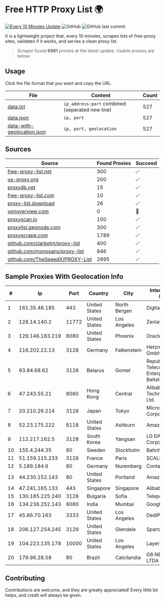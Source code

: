 
# Free HTTP Proxy List 🌍

[![Every 10 Minutes Update](https://github.com/mertguvencli/http-proxy-list/actions/workflows/main.yml/badge.svg?branch=main)](https://github.com/mertguvencli/http-proxy-list/actions/workflows/main.yml)
![GitHub](https://img.shields.io/github/license/mertguvencli/http-proxy-list)
![GitHub last commit](https://img.shields.io/github/last-commit/mertguvencli/http-proxy-list)

It is a lightweight project that, every 10 minutes, scrapes lots of free-proxy sites, validates if it works, and serves a clean proxy list.


> Scraper found **6981** proxies at the latest update. Usable proxies are below.

## Usage

Click the file format that you want and copy the URL.


|File|Content|Count|
|----|-------|-----|
|[data.txt](https://raw.githubusercontent.com/mertguvencli/http-proxy-list/main/proxy-list/data.txt)|`ip_address:port` combined (seperated new line)|527|
|[data.json](https://raw.githubusercontent.com/mertguvencli/http-proxy-list/main/proxy-list/data.json)|`ip, port`|527|
|[data-with-geolocation.json](https://raw.githubusercontent.com/mertguvencli/http-proxy-list/main/proxy-list/data-with-geolocation.json)|`ip, port, geolocation`|527|

## Sources

|Source|Found Proxies|Succeed|
|------|-------------|-------|
|[free-proxy-list.net](https://free-proxy-list.net)|300|✅|
|[us-proxy.org](https://www.us-proxy.org)|200|✅|
|[proxydb.net](http://proxydb.net)|15|✅|
|[free-proxy-list.com](https://free-proxy-list.com/?page=&port=&type%5B%5D=http&type%5B%5D=https&up_time=0&search=Search)|10|✅|
|[proxy-list.download](https://www.proxy-list.download/HTTP)|26|✅|
|[vpnoverview.com](https://vpnoverview.com/privacy/anonymous-browsing/free-proxy-servers)|0|🚫|
|[proxyscan.io](https://www.proxyscan.io)|100|✅|
|[proxylist.geonode.com](https://proxylist.geonode.com/api/proxy-list?limit=300&page=1&sort_by=lastChecked&sort_type=desc&protocols=http,https)|300|✅|
|[proxyscrape.com](https://api.proxyscrape.com/v2/?request=displayproxies&protocol=http&timeout=10000&country=all&ssl=all&anonymity=all)|1789|✅|
|[github.com/clarketm/proxy-list](https://raw.githubusercontent.com/clarketm/proxy-list/master/proxy-list-raw.txt)|400|✅|
|[github.com/monosans/proxy-list](https://raw.githubusercontent.com/monosans/proxy-list/main/proxies/http.txt)|846|✅|
|[github.com/TheSpeedX/PROXY-List](https://raw.githubusercontent.com/TheSpeedX/PROXY-List/master/http.txt)|2995|✅|


## Sample Proxies With Geolocation Info

|#|Ip|Port|Country|City|Internet Service Provider|
|-|--|----|-------|----|-------------------------|
|1|161.35.48.185|443|United States|North Bergen|DigitalOcean, LLC|
|2|128.14.140.2|11772|United States|Los Angeles|Zenlayer Inc|
|3|129.146.183.219|8080|United States|Phoenix|Oracle Corporation|
|4|116.202.22.13|3128|Germany|Falkenstein|Hetzner Online GmbH|
|5|93.84.68.62|3128|Belarus|Gomel|Republican Unitary Telecommunication Enterprise Beltelecom|
|6|47.243.55.21|8080|Hong Kong|Central|Alibaba (US) Technology Co., Ltd.|
|7|20.210.26.214|3128|Japan|Tokyo|Microsoft Corporation|
|8|52.23.175.222|8118|United States|Ashburn|Amazon.com, Inc.|
|9|112.217.162.5|3128|South Korea|Yangsan|LG DACOM Corporation|
|10|155.4.244.35|80|Sweden|Stockholm|Bahnhof AB|
|11|51.159.115.233|3128|France|Paris|SCALEWAY|
|12|5.189.184.6|80|Germany|Nuremberg|Contabo GmbH|
|13|44.230.152.143|80|United States|Portland|Amazon.com, Inc.|
|14|47.241.165.133|443|Singapore|Singapore|Alibaba.com LLC|
|15|130.185.225.240|3128|Bulgaria|Sofia|Telepoint Ltd|
|16|134.238.252.143|8080|India|Mumbai|Google LLC|
|17|45.86.70.163|3333|United States|Los Angeles|DediPath|
|18|206.127.254.245|3129|United States|Glendale|Spartan Host Ltd|
|19|104.223.135.178|10000|United States|Los Angeles|LayerHost|
|20|179.96.28.58|80|Brazil|Calcilandia|G8 NETWORKS LTDA|



## Contributing

Contributions are welcome, and they are greatly appreciated! Every
little bit helps, and credit will always be given.

